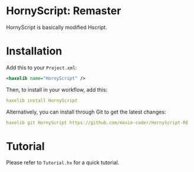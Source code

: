 # HornyScript: Remaster
HornyScript is basically modified Hscript.

# Installation
Add this to your `Project.xml`:

```xml
<haxelib name="HornyScript" />
```

Then, to install in your workflow, add this:
```yml
haxelib install HornyScript
```

Alternatively, you can install through Git to get the latest changes:
```yml
haxelib git HornyScript https://github.com/moxie-coder/HornyScript-RE
```

# Tutorial
Please refer to `Tutorial.hx` for a quick tutorial.
